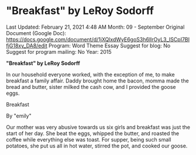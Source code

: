 # "Breakfast" by LeRoy Sodorff

Last Updated: February 21, 2021 4:48 AM
Month: 09 - September
Original Document (Google Doc): https://docs.google.com/document/d/1jXQlxdWyE6goS3h6lIrOyL3_ISCpI7BIfjG18xy_DA8/edit
Program: Word Theme Essay
Suggest for blog: No
Suggest for program mailing: No
Year: 2015

**"Breakfast" by LeRoy Sodorff**

In our household everyone worked, with the exception of me, to make breakfast a family affair. Daddy brought home the bacon, momma made the bread and butter, sister milked the cash cow, and I provided the goose eggs.

Breakfast

By "emily"

Our mother was very abusive towards us six girls and breakfast was just the start of her day. She beat the eggs, whipped the butter, and roasted the coffee while everything else was toast. For supper, being such small potatoes, she put us all in hot water, stirred the pot, and cooked our goose.